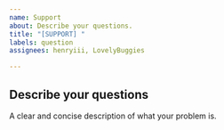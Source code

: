 ```yaml
---
name: Support
about: Describe your questions.
title: "[SUPPORT] "
labels: question
assignees: henryiii, LovelyBuggies

---
```


<!-- Consider opening an Discussion instead! -->

## Describe your questions

A clear and concise description of what your problem is.
